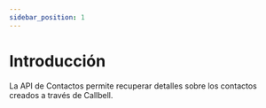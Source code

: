 ```yaml
---
sidebar_position: 1
---
```


# Introducción

La API de Contactos permite recuperar detalles sobre los contactos creados a través de Callbell.